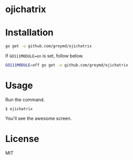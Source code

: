 # ojichatrix

# Installation

```bash
go get -u github.com/greymd/ojichatrix
```

If `GO111MODULE=on` is set, follow below.

```bash
GO111MODULE=off go get -u github.com/greymd/ojichatrix
```

# Usage

Run the command.

```
$ ojichatrix
```

You'll see the awesome screen.

# License
MIT
